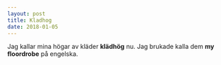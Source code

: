 ```yaml
---
layout: post
title: Kladhog
date: 2018-01-05
---
```


Jag kallar mina högar av kläder **klädhög** nu. Jag brukade kalla dem **my floordrobe** på engelska.
